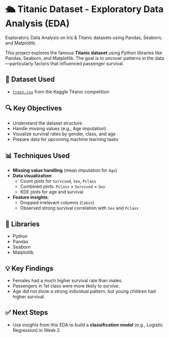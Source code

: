 # 🛳️ Titanic Dataset - Exploratory Data Analysis (EDA)

Exploratory Data Analysis on Iris &amp; Titanic datasets using Pandas, Seaborn, and Matplotlib.

This project explores the famous **Titanic dataset** using Python libraries like Pandas, Seaborn, and Matplotlib. The goal is to uncover patterns in the data—particularly factors that influenced passenger survival.

## 📁 Dataset Used
- [`train.csv`](https://www.kaggle.com/competitions/titanic/data) from the Kaggle Titanic competition

## 🔍 Key Objectives
- Understand the dataset structure
- Handle missing values (e.g., Age imputation)
- Visualize survival rates by gender, class, and age
- Prepare data for upcoming machine learning tasks

## 📊 Techniques Used
- **Missing value handling** (mean imputation for `Age`)
- **Data visualization**:
  - Count plots for `Survived`, `Sex`, `Pclass`
  - Combined plots: `Pclass` × `Survived` × `Sex`
  - KDE plots for age and survival
- **Feature insights**:
  - Dropped irrelevant columns (`Cabin`)
  - Observed strong survival correlation with `Sex` and `Pclass`

## 📘 Libraries
- Python
- Pandas
- Seaborn
- Matplotlib

## 💡 Key Findings
- Females had a much higher survival rate than males.
- Passengers in 1st class were more likely to survive.
- Age did not show a strong individual pattern, but young children had higher survival.

## ✅ Next Steps
- Use insights from this EDA to build a **classification model** (e.g., Logistic Regression) in Week 2.


